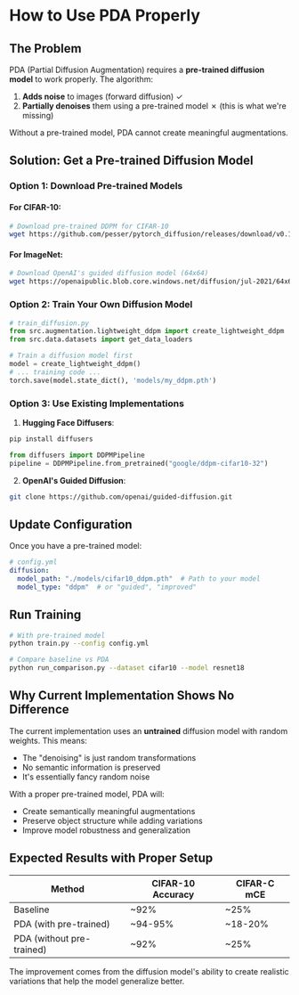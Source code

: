 # How to Use PDA Properly

## The Problem

PDA (Partial Diffusion Augmentation) requires a **pre-trained diffusion model** to work properly. The algorithm:

1. **Adds noise** to images (forward diffusion) ✓
2. **Partially denoises** them using a pre-trained model ✗ (this is what we're missing)

Without a pre-trained model, PDA cannot create meaningful augmentations.

## Solution: Get a Pre-trained Diffusion Model

### Option 1: Download Pre-trained Models

#### For CIFAR-10:
```bash
# Download pre-trained DDPM for CIFAR-10
wget https://github.com/pesser/pytorch_diffusion/releases/download/v0.1.0/ema_diffusion_cifar10_model.pth -O models/cifar10_ddpm.pth
```

#### For ImageNet:
```bash
# Download OpenAI's guided diffusion model (64x64)
wget https://openaipublic.blob.core.windows.net/diffusion/jul-2021/64x64_diffusion.pt -O models/imagenet64_diffusion.pt
```

### Option 2: Train Your Own Diffusion Model

```python
# train_diffusion.py
from src.augmentation.lightweight_ddpm import create_lightweight_ddpm
from src.data.datasets import get_data_loaders

# Train a diffusion model first
model = create_lightweight_ddpm()
# ... training code ...
torch.save(model.state_dict(), 'models/my_ddpm.pth')
```

### Option 3: Use Existing Implementations

1. **Hugging Face Diffusers**:
```bash
pip install diffusers
```

```python
from diffusers import DDPMPipeline
pipeline = DDPMPipeline.from_pretrained("google/ddpm-cifar10-32")
```

2. **OpenAI's Guided Diffusion**:
```bash
git clone https://github.com/openai/guided-diffusion.git
```

## Update Configuration

Once you have a pre-trained model:

```yaml
# config.yml
diffusion:
  model_path: "./models/cifar10_ddpm.pth"  # Path to your model
  model_type: "ddpm"  # or "guided", "improved"
```

## Run Training

```bash
# With pre-trained model
python train.py --config config.yml

# Compare baseline vs PDA
python run_comparison.py --dataset cifar10 --model resnet18
```

## Why Current Implementation Shows No Difference

The current implementation uses an **untrained** diffusion model with random weights. This means:
- The "denoising" is just random transformations
- No semantic information is preserved
- It's essentially fancy random noise

With a proper pre-trained model, PDA will:
- Create semantically meaningful augmentations
- Preserve object structure while adding variations
- Improve model robustness and generalization

## Expected Results with Proper Setup

| Method | CIFAR-10 Accuracy | CIFAR-C mCE |
|--------|------------------|-------------|
| Baseline | ~92% | ~25% |
| PDA (with pre-trained) | ~94-95% | ~18-20% |
| PDA (without pre-trained) | ~92% | ~25% |

The improvement comes from the diffusion model's ability to create realistic variations that help the model generalize better.